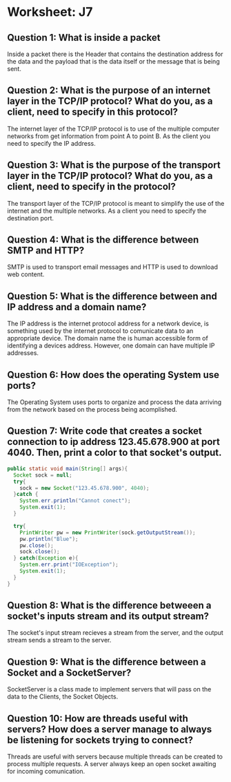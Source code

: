 # Worksheet: J7

## Question 1: What is inside a packet 
Inside a packet there is the Header that contains the destination address for the data and the payload that is the data itself or the message that is being sent. 

## Question 2: What is the purpose of an internet layer in the TCP/IP protocol? What do you, as a client, need to specify in this protocol?
The internet layer of the TCP/IP protocol is to use of the multiple computer networks from get information from point A to point B. As the client you need to specify the IP address. 

## Question 3: What is the purpose of the transport layer in the TCP/IP protocol? What do you, as a client, need to specify in the protocol?
The transport layer of the TCP/IP protocol is meant to simplify the use of the internet and the multiple networks. As a client you need to specify the destination port.  

## Question 4: What is the difference between SMTP and HTTP?
SMTP is used to transport email messages and HTTP is used to download web content. 

## Question 5: What is the difference between and IP address and a domain name?
The IP address is the internet protocol address for a network device, is something used by the internet protocol to comunicate data to an appropriate device. The domain name the is human accessible form of identifying a devices address. However, one domain can have multiple IP addresses.

## Question 6: How does the operating System use ports?
The Operating System uses ports to organize and process the data arriving from the network based on the process being acomplished.

## Question 7: Write code that creates a socket connection to ip address 123.45.678.900 at port 4040. Then, print a color to that socket's output.
```java
public static void main(String[] args){
  Socket sock = null;
  try{
    sock = new Socket("123.45.678.900", 4040);
  }catch {
    System.err.println("Cannot conect");
    System.exit(1);
  }

  try{
    PrintWriter pw = new PrintWriter(sock.getOutputStream());
    pw.println("Blue");
    pw.close();
    sock.close();
  } catch(Exception e){
    System.err.print("IOException");
    System.exit(1);
  }
}


```

## Question 8: What is the difference betweeen a socket's inputs stream and its output stream?
The socket's input stream recieves a stream from the server, and the output stream sends a stream to the server. 

## Question 9: What is the difference between a Socket and a SocketServer?
SocketServer is a class made to implement servers that will pass on the data to the Clients, the Socket Objects. 

## Question 10: How are threads useful with servers? How does a server manage to always be listening for sockets trying to connect?
Threads are useful with servers because multiple threads can be created to process multiple requests. A server always keep an open socket awaiting for incoming comunication. 
